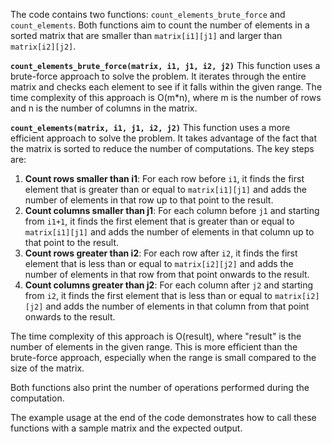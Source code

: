The code contains two functions: `count_elements_brute_force` and `count_elements`. Both functions aim to count the number of elements in a sorted matrix that are smaller than `matrix[i1][j1]` and larger than `matrix[i2][j2]`.

**`count_elements_brute_force(matrix, i1, j1, i2, j2)`**
This function uses a brute-force approach to solve the problem. It iterates through the entire matrix and checks each element to see if it falls within the given range. The time complexity of this approach is O(m*n), where m is the number of rows and n is the number of columns in the matrix.

**`count_elements(matrix, i1, j1, i2, j2)`**
This function uses a more efficient approach to solve the problem. It takes advantage of the fact that the matrix is sorted to reduce the number of computations. The key steps are:

1. **Count rows smaller than i1**: For each row before `i1`, it finds the first element that is greater than or equal to `matrix[i1][j1]` and adds the number of elements in that row up to that point to the result.
2. **Count columns smaller than j1**: For each column before `j1` and starting from `i1+1`, it finds the first element that is greater than or equal to `matrix[i1][j1]` and adds the number of elements in that column up to that point to the result.
3. **Count rows greater than i2**: For each row after `i2`, it finds the first element that is less than or equal to `matrix[i2][j2]` and adds the number of elements in that row from that point onwards to the result.
4. **Count columns greater than j2**: For each column after `j2` and starting from `i2`, it finds the first element that is less than or equal to `matrix[i2][j2]` and adds the number of elements in that column from that point onwards to the result.

The time complexity of this approach is O(result), where "result" is the number of elements in the given range. This is more efficient than the brute-force approach, especially when the range is small compared to the size of the matrix.

Both functions also print the number of operations performed during the computation.

The example usage at the end of the code demonstrates how to call these functions with a sample matrix and the expected output.